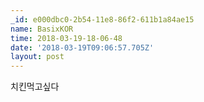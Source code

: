 ```yaml
---
_id: e000dbc0-2b54-11e8-86f2-611b1a84ae15
name: BasixKOR
time: 2018-03-19-18-06-48
date: '2018-03-19T09:06:57.705Z'
layout: post
---
```

치킨먹고싶다
